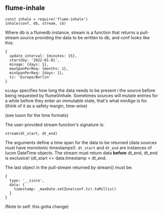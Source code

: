 flume-inhale
---

```
const inhale = require('flume-inhale')
inhale(conf, db, stream, cb)
```

Where db is a flumedb instance, stream is a function that returns a pull-stream source providing the data to be written to db, and conf looks like this:

```
{
  update_interval: {minutes: 15},
  startday: '2022-01-01',
  minage: {days: 1},
  maxSpanPerReq: {months: 1},
  minSpanPerReq: {days: 1},
  tz: 'Europe/Berlin'
}
```

`minAge` specifies how long the data needs to be present i the source before being requested by flume0inhale. Sometimes sources will mutate entries for a while before they enter an immutable state, that's what minAge is for. (think of it as a safety margin, time-wise)

(see luxon for the time formats)

The user-provided stream function's signature is:

```
stream(dt_start, dt_end)
```

The arguments define a time span for the data to be returned (data sources must have monotonic timestamps!). `dt_start` and `dt_end` are instances of lucon DateTime objects. The stream must return data **before** dt_end, dt_end is exclusice! (dt_start <= data.timestamp < dt_end.

The last object in the pull-stream returned by stream() must be:

```
{
  type: '__since',
  data: {
    timestamp: _maxDate.setZone(conf.tz).toMillis()
  }
}
```

(Note to self: this gotta change)
